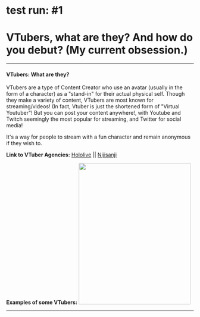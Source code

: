 # test run: #1



  <h1><b>VTubers, what are they? And how do you debut? (My current obsession.)</b></h1>
     <hr>
     
  <p><h4>VTubers: What are they?</h4></p>
  
  <p>VTubers are a type of Content Creator who use an avatar (usually in the form of a character) as a "stand-in" for their actual physical self. Though they make a variety of content, VTubers are most known for streaming/videos! (In fact, Vtuber is just the shortened form of "Virtual Youtuber"! But you can post your content anywhere!, with Youtube and Twitch seemingly the most popular for streaming, and Twitter for social media!

It's a way for people to stream with a fun character and remain anonymous if they wish to.</p>
  
  <strong>Link to VTuber Agencies:</strong> 
  <a href="https://en.hololive.tv/">Hololive</a> || <a href="https://www.nijisanji.jp/en/talents?filter=nijisanjien">Nijisanji</a> 
  
  <strong>Examples of some VTubers:</strong> <img src="https://hololive.hololivepro.com/wp-content/uploads/2022/04/4004_Gawr-Gura.png"
        width="300"
        height="380"/>
  
  
  <hr>
  

  


